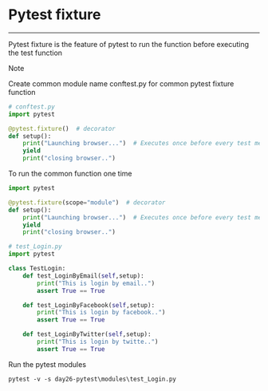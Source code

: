 # Pytest fixture

---
Pytest fixture is the feature of pytest to run the function before executing the test function 
>[!NOTE]
> 
> Create common module name conftest.py for common pytest fixture function
```python
# conftest.py
import pytest

@pytest.fixture()  # decorator
def setup():
    print("Launching browser...")  # Executes once before every test method
    yield
    print("closing browser..") 
```
To run the common function one time 
```python
import pytest

@pytest.fixture(scope="module")  # decorator
def setup():
    print("Launching browser...")  # Executes once before every test method
    yield
    print("closing browser..") 
```
```python
# test_Login.py
import pytest

class TestLogin:
    def test_LoginByEmail(self,setup):
        print("This is login by email..")
        assert True == True

    def test_LoginByFacebook(self,setup):
        print("This is login by facebook..")
        assert True == True

    def test_LoginByTwitter(self,setup):
        print("This is login by twitte..")
        assert True == True
```
Run the pytest modules
```commandline
pytest -v -s day26-pytest\modules\test_Login.py
```
